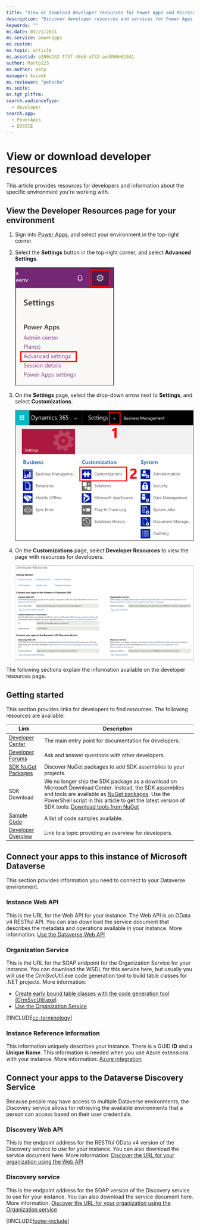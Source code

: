 ```yaml
---
title: "View or download developer resources for Power Apps and Microsoft Dataverse | MicrosoftDocs"
description: "Discover developer resources and services for Power Apps and Microsoft Dataverse."
keywords: ""
ms.date: 03/21/2021
ms.service: powerapps
ms.custom: 
ms.topic: article
ms.assetid: e200d242-ff3f-48e5-af32-aed050e02441
author: Mattp123
ms.author: matp
manager: kvivek
ms.reviewer: "pehecke"
ms.suite: 
ms.tgt_pltfrm: 
search.audienceType: 
  - developer
search.app: 
  - PowerApps
  - D365CE
---
```


# View or download developer resources

This article provides resources for developers and information about the specific environment you're working with.

## View the Developer Resources page for your environment

1. Sign into [Power Apps](https://make.powerapps.com), and select your environment in the top-right corner.

1. Select the **Settings** button in the top-right corner, and select **Advanced Settings**.

    ![Advanced settings](media/advanced-customizations-menu.png)

1. On the **Settings** page, select the drop-down arrow next to **Settings**, and select **Customizations**.

    ![Select customizations](media/dev-customization.png)

1. On the **Customizations** page, select **Developer Resources** to view the page with resources for developers.

    ![Developer Resources page](media/developer-resources-page.png)

The following sections explain the information available on the developer resources page.

## Getting started

This section provides links for developers to find resources. The following resources are available:

|Link |Description|
|---------|---------|
|[Developer Center](../../index.yml)|The main entry point for documentation for developers.|
|[Developer Forums](https://go.microsoft.com/fwlink/?LinkId=550993)|Ask and answer questions with other developers.|
|[SDK NuGet Packages](https://go.microsoft.com/fwlink/?LinkId=550994)|Discover NuGet packages to add SDK assemblies to your projects.|
|SDK Download|We no longer ship the SDK package as a download on Microsoft Download Center. Instead, the SDK assemblies and tools are available as [NuGet packages](https://go.microsoft.com/fwlink/?LinkId=550994). Use the PowerShell script in this article to get the latest version of SDK tools: [Download tools from NuGet](./download-tools-nuget.md)|
|[Sample Code](https://go.microsoft.com/fwlink/?LinkId=553007)|A list of code samples available.|
|[Developer Overview](./overview.md)|Link to a topic providing an overview for developers.|

## Connect your apps to this instance of Microsoft Dataverse

This section provides information you need to connect to your Dataverse environment.

### Instance Web API

This is the URL for the Web API for your instance. The Web API is an OData v4 RESTful API. You can also download the service document that describes the metadata and operations available in your instance. More information: [Use the Dataverse Web API](/powerapps/developer/data-platform/webapi/overview)

### Organization Service

This is the URL for the SOAP endpoint for the Organization Service for your instance.
You can download the WSDL for this service here, but usually you will use the CrmSvcUtil.exe code generation tool to build table classes for .NET projects. More information: 
- [Create early bound table classes with the code generation tool (CrmSvcUtil.exe)](/powerapps/developer/data-platform/org-service/generate-early-bound-classes)
- [Use the Organization Service](/powerapps/developer/data-platform/org-service/overview)

[!INCLUDE[cc-terminology](includes/cc-terminology.md)]

### Instance Reference Information

This information uniquely describes your instance. There is a GUID **ID** and a **Unique Name**.
This information is needed when you use Azure extensions with your instance.
More information: [Azure integration](./azure-integration.md)

## Connect your apps to the Dataverse Discovery Service

Because people may have access to multiple Dataverse environments, the Discovery service allows for retrieving the available environments that a person can access based on their user credentials.

### Discovery Web API

This is the endpoint address for the RESTful OData v4 version of the Discovery service to use for your instance. You can also download the service document here.
More information: [Discover the URL for your organization using the Web API](/powerapps/developer/data-platform/webapi/discover-url-organization-web-api)

### Discovery service

This is the endpoint address for the SOAP version of the Discovery service to use for your instance. You can also download the service document here.
More information: [Discover the URL for your organization using the Organization service](/powerapps/developer/data-platform/org-service/discovery-service)
  
[!INCLUDE[footer-include](../../includes/footer-banner.md)]
